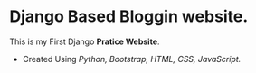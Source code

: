 # Django Based Bloggin website.
This is my First Django **Pratice Website**. 
- Created Using *Python, Bootstrap, HTML, CSS, JavaScript.*
